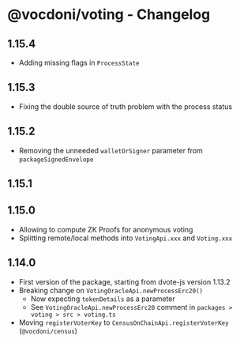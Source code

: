 # @vocdoni/voting - Changelog

## 1.15.4

- Adding missing flags in `ProcessState`

## 1.15.3

- Fixing the double source of truth problem with the process status

## 1.15.2

- Removing the unneeded `walletOrSigner` parameter from `packageSignedEnvelope`

## 1.15.1
## 1.15.0

- Allowing to compute ZK Proofs for anonymous voting
- Splitting remote/local methods into `VotingApi.xxx` and `Voting.xxx`

## 1.14.0

- First version of the package, starting from dvote-js version 1.13.2
- Breaking change on `VotingOracleApi.newProcessErc20()`
  - Now expecting `tokenDetails` as a parameter
  - See `VotingOracleApi.newProcessErc20` comment in `packages > voting > src > voting.ts`
- Moving `registerVoterKey` to `CensusOnChainApi.registerVoterKey` (`@vocdoni/census`)
